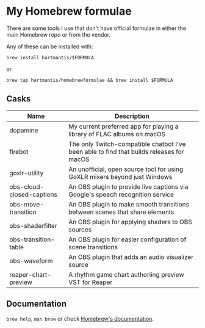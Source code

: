 # My Homebrew formulae

There are some tools I use that don't have official formulae in either the main Homebrew repo or from the vendor.

Any of these can be installed with:

`brew install hartmantis/$FORMULA`

or

`brew tap hartmantis/homebrewformulae && brew install $FORMULA`

## Casks

| Name | Description |
|------|-------------|
| dopamine | My current preferred app for playing a library of FLAC albums on macOS |
| firebot | The only Twitch-compatible chatbot I've been able to find that builds releases for macOS |
| goxlr-utility | An unofficial, open source tool for using GoXLR mixers beyond just Windows |
| obs-cloud-closed-captions | An OBS plugin to provide live captions via Google's speech recognition service |
| obs-move-transition | An OBS plugin to make smooth transitions between scenes that share elements |
| obs-shaderfilter | An OBS plugin for applying shaders to OBS sources |
| obs-transition-table | An OBS plugin for easier configuration of scene transitions |
| obs-waveform | An OBS plugin that adds an audio visualizer source |
| reaper-chart-preview | A rhythm game chart authoriing preview VST for Reaper|

## Documentation

`brew help`, `man brew` or check [Homebrew's documentation](https://docs.brew.sh).
